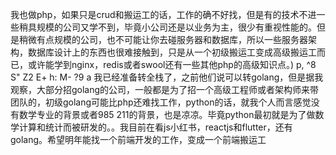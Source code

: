 我也做php，如果只是crud和搬运工的话，工作的确不好找，但是有的技术不进一些稍具规模的公司又学不到，毕竟小公司还是以业务为主，很少有重视性能的。但是稍微有点规模的公司，也不可能让你去碰服务器和数据库，所以一些服务器架构，数据库设计上的东西也很难接触到，只是从一个初级搬运工变成高级搬运工而已，或许能学到nginx，redis或者swool还有一些其他php的高级知识点。) p, ^8 S" Z2 E+ h: M- ?9 a
我已经准备转全栈了，之前他们说可以转golang，但是据我观察，大部分招golang的公司，一般都是为了招一个高级工程师或者架构师来带团队的，初级golang可能比php还难找工作，python的话，就我个人而言感觉没有数学专业的背景或者985 211的背景，也是凉凉。毕竟python最初就是为了做数学计算和统计而被研发的。。我目前在看js小红书，reactjs和flutter，还有golang。希望明年能找一个前端开发的工作，变成一个前端搬运工